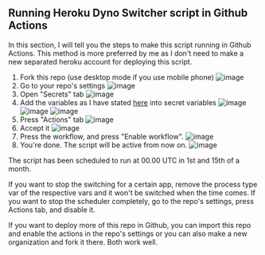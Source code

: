 ## Running Heroku Dyno Switcher script in Github Actions

In this section, I will tell you the steps to make this script running in Github Actions. This method is more preferred by me as I don't need to make a new separated heroku account for deploying this script.

1. Fork this repo (use desktop mode if you use mobile phone)
![image](https://user-images.githubusercontent.com/92842340/148034366-7560d8c0-4f49-42c6-8a31-f0cac240c1db.png)
2. Go to your repo's settings
![image](https://user-images.githubusercontent.com/92842340/148034530-a2a8cee0-9b2c-4570-aa60-14feb6dae10c.png)
3. Open "Secrets" tab
![image](https://user-images.githubusercontent.com/92842340/148034635-f4069c4e-3ac9-468c-81ca-49e9e02be27f.png)
4. Add the variables as I have stated <a href="https://github.com/tiararosebiezetta/HerokuDynoSwitcher/tree/master#-variables">here</a> into secret variables
![image](https://user-images.githubusercontent.com/92842340/148034879-95cf06dc-84fb-4bf4-84dd-6270ed17dd27.png)
![image](https://user-images.githubusercontent.com/92842340/148034958-8009112b-441b-4285-8e21-d5bab92bdaf8.png)
![image](https://user-images.githubusercontent.com/92842340/148035183-1f7352b6-0df7-4721-a001-675534501a3d.png)
5. Press "Actions" tab
![image](https://user-images.githubusercontent.com/92842340/148035579-4bd526f0-723c-4283-a489-2ac28c9023cd.png)
6. Accept it
![image](https://user-images.githubusercontent.com/92842340/148035673-e84c1651-ecab-46aa-95ca-8bb526723ace.png)
7. Press the workflow, and press "Enable workflow".
![image](https://user-images.githubusercontent.com/92842340/152900180-d47d2452-9fee-4275-9977-8c51defb2b62.png)
8. You're done. The script will be active from now on.
![image](https://user-images.githubusercontent.com/92842340/152900214-ef2cfde7-dd4a-4fd6-8729-1f0c83431364.png)

The script has been scheduled to run at 00.00 UTC in 1st and 15th of a month.

If you want to stop the switching for a certain app, remove the process type var of the respective vars and it won't be switched when the time comes.
If you want to stop the scheduler completely, go to the repo's settings, press Actions tab, and disable it.

If you want to deploy more of this repo in Github, you can import this repo and enable the actions in the repo's settings or you can also make a new organization and fork it there. Both work well.
